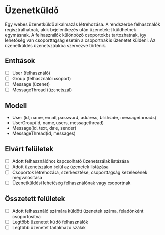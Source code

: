 # Üzenetküldő

Egy webes üzenetküldő alkalmazás létrehozása. A rendszerbe felhasználók
regisztrálhatnak, akik bejelentkezés után üzeneteket küldhetnek egymásnak. A
felhasználók különböző csoportokba tartozhatnak, így lehetőség van csoporttagság
esetén a csoportnak is üzenetet küldeni. Az üzenetküldés üzenetszálakba szervezve
történik.

## Entitások

- [ ] User (felhasználó)
- [ ] Group (felhasználói csoport)
- [ ] Message (üzenet)
- [ ] MessageThread (üzenetszál)

## Modell

* User (id, name, email, password, address, birthdate, messagethreads)
* UserGroup(id, name, users, messagethread)
* Message(id, text, date, sender)
* MessageThread(id, messages)

## Elvárt felületek

- [ ] Adott felhasználóhoz kapcsolható üzenetszálak listázása
- [ ] Adott üzenetszálon belül az üzenetek listázása
- [ ] Csoportok létrehozása, szerkesztése, csoporttagság kezelésének megvalósítása
- [ ] Üzenetküldési lehetőség felhasználónak vagy csoportnak

## Összetett felületek

- [ ] Adott felhasználó számára küldött üzenetek száma, feladónként csoportosítva
- [ ] Legtöbb üzenetet küldő felhasználók
- [ ] Legtöbb üzenetet tartalmazó szálak
